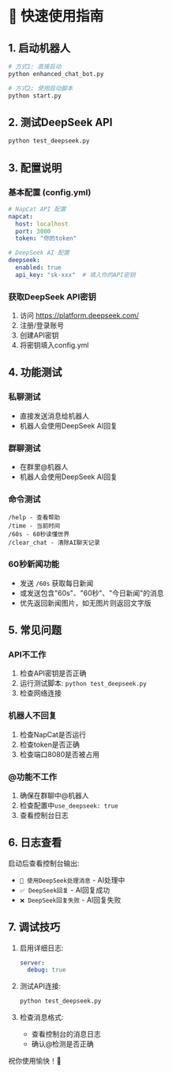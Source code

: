 # 🚀 快速使用指南

## 1. 启动机器人

```bash
# 方式1: 直接启动
python enhanced_chat_bot.py

# 方式2: 使用启动脚本
python start.py
```

## 2. 测试DeepSeek API

```bash
python test_deepseek.py
```

## 3. 配置说明

### 基本配置 (config.yml)

```yaml
# NapCat API 配置
napcat:
  host: localhost
  port: 3000
  token: "你的token"

# DeepSeek AI 配置  
deepseek:
  enabled: true
  api_key: "sk-xxx"  # 填入你的API密钥
```

### 获取DeepSeek API密钥

1. 访问 https://platform.deepseek.com/
2. 注册/登录账号
3. 创建API密钥
4. 将密钥填入config.yml

## 4. 功能测试

### 私聊测试
- 直接发送消息给机器人
- 机器人会使用DeepSeek AI回复

### 群聊测试
- 在群里@机器人
- 机器人会使用DeepSeek AI回复

### 命令测试
```
/help - 查看帮助
/time - 当前时间
/60s - 60秒读懂世界
/clear_chat - 清除AI聊天记录
```

### 60秒新闻功能
- 发送 `/60s` 获取每日新闻
- 或发送包含"60s"、"60秒"、"今日新闻"的消息
- 优先返回新闻图片，如无图片则返回文字版

## 5. 常见问题

### API不工作
1. 检查API密钥是否正确
2. 运行测试脚本: `python test_deepseek.py`
3. 检查网络连接

### 机器人不回复
1. 检查NapCat是否运行
2. 检查token是否正确
3. 检查端口8080是否被占用

### @功能不工作
1. 确保在群聊中@机器人
2. 检查配置中`use_deepseek: true`
3. 查看控制台日志

## 6. 日志查看

启动后查看控制台输出:
- `🤖 使用DeepSeek处理消息` - AI处理中
- `✅ DeepSeek回复` - AI回复成功
- `❌ DeepSeek回复失败` - AI回复失败

## 7. 调试技巧

1. 启用详细日志:
   ```yaml
   server:
     debug: true
   ```

2. 测试API连接:
   ```bash
   python test_deepseek.py
   ```

3. 检查消息格式:
   - 查看控制台的消息日志
   - 确认@检测是否正确

祝你使用愉快！🎉